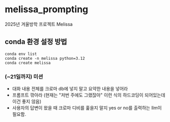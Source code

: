 # melissa_prompting
2025년 겨울방학 프로젝트 Melissa

## conda 환경 설정 방법
```
conda env list
conda create -n melissa python=3.12
conda create melissa
```

### (~21일까지) 미션
- 대화 내용 전체를 크로마 db에 넣지 말고 요약한 내용을 넣어라
- 프롬프트 깎아라 (현재는 "저번 주에도 그랬잖아" 이런 식의 하드코딩이 되어있는데 이건 좋지 않음)
- 사용자의 답변이 왔을 때 크로마 디비를 훑을지 말지 yes or no를 출력하는 llm이 필요함.
